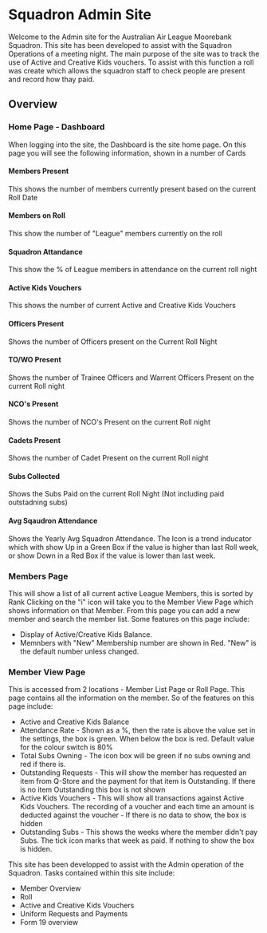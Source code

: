 # Squadron Admin Site

Welcome to the Admin site for the Australian Air League Moorebank Squadron.
This site has been developed to assist with the Squadron Operations of a meeting night. The main purpose of the site was to track the use of Active and Creative Kids vouchers. To assist with this function a roll was create which allows the squadron staff to check people are present and record how thay paid.

## Overview
### Home Page - Dashboard
When logging into the site, the Dashboard is the site home page. On this page you will see the following information, shown in a number of Cards

#### Members Present
This shows the number of members currently present based on the current Roll Date

#### Members on Roll
This show the number of "League" members currently on the roll

#### Squadron Attandance
This show the % of League members in attendance on the current roll night

#### Active Kids Vouchers
This shows the number of current Active and Creative Kids Vouchers

#### Officers Present
Shows the number of Officers present on the Current Roll Night

#### TO/WO Present
Shows the number of Trainee Officers and Warrent Officers Present on the current Roll night

#### NCO's Present
Shows the number of NCO's Present on the current Roll night

#### Cadets Present
Shows the number of Cadet Present on the current Roll night

#### Subs Collected
Shows the Subs Paid on the current Roll Night (Not including paid outstadning subs)

#### Avg Sqaudron Attendance
Shows the Yearly Avg Squadron Attendance.
The Icon is a trend inducator which with show Up in a Green Box if the value is higher than last Roll week, or show Down in a Red Box if the value is lower than last week.

### Members Page
This will show a list of all current active League Members, this is sorted by Rank
Clicking on the "i" icon will take you to the Member View Page which shows information on that Member.
From this page you can add a new member and search the member list. Some features on this page include:
* Display of Active/Creative Kids Balance.
* Memnbers with "New" Membership number are shown in Red. "New" is the default number unless changed.

### Member View Page
This is accessed from 2 locations - Member List Page or Roll Page. This page contains all the information on the member. So of the features on this page include:
* Active and Creative Kids Balance
* Attendance Rate - Shown as a %, then the rate is above the value set in the settings, the box is green. When below the box is red. Default value for the colour  switch is 80%
* Total Subs Owning - The icon box will be green if no subs owning and red if there is.
* Outstanding Requests - This will show the member has requested an item from Q-Store and the payment for that item is Outstanding. If there is no item Outstanding this box is not shown
* Active Kids Vouchers - This will show all transactions against Active Kids Vouchers. The recording of a voucher and each time an amount is deducted against the voucher - If there is no data to  show, the box is hidden
* Outstanding Subs - This shows the weeks where the member didn't pay Subs. The tick icon marks that week as paid. If nothing to show the box is  hidden.




This site has been developped to assist with the Admin operation of the Squadron.
Tasks contained within this site include:
* Member Overview
* Roll
* Active and Creative Kids Vouchers
* Uniform Requests and Payments
* Form 19 overview

